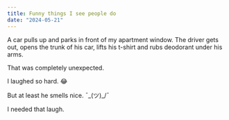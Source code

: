 ```yaml
---
title: Funny things I see people do
date: "2024-05-21"
---
```


A car pulls up and parks in front of my apartment window. The driver gets out, opens the trunk of his car, lifts his t-shirt and rubs deodorant under his arms.

That was completely unexpected. 

I laughed so hard. 😂 

But at least he smells nice. ¯\_(ツ)_/¯

I needed that laugh. 
